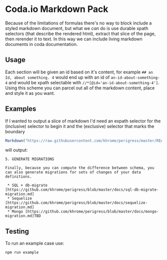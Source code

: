 Coda.io Markdown Pack
=====================

Because of the limitations of formulas there's no way to block include a styled markdown document, but what we *can* do is use durable xpath selectors (that describe the rendered html), extract that slice of the page, then rerender it to text. In this way we can include living markdown documents in coda documentation.


Usage
-----
Each section will be given an id based on it's content, for example `## an Id, about something. 4` would end up with an id of `an-id-about-something-4` and would be xpath selectable with `//*[@id='an-id-about-something-4']`. Using this scheme you can parcel out all of the markdown content, place and style it as you want.

Examples
--------

If I wanted to output a slice of markdown I'd need an expath selector for the (inclusive) selector to begin it and the (exclusive) selector that marks the boundary

```javascript
Markdown("https://raw.githubusercontent.com/khrome/perigress/master/README.md","//*[@id='5-generate-migrations']" ,"//*[@id='roadmap']" )
```

will output:

```text
5. GENERATE MIGRATIONS

Finally, because you can compute the difference between schema, you can also generate migrations for sets of changes of your data
definitions.

 * SQL + db-migrate [https://github.com/khrome/perigress/blob/master/docs/sql-db-migrate-migration.md]
 * Sequelize [https://github.com/khrome/perigress/blob/master/docs/sequelize-migration.md]
 * Mongo [https://github.com/khrome/perigress/blob/master/docs/mongo-migration.md]TBD
```

Testing
-------
To run an example case use:

```bash
npm run example
```